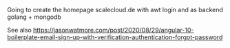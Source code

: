 Going to create the homepage scalecloud.de with awt login and as backend golang + mongodb

See also https://jasonwatmore.com/post/2020/08/29/angular-10-boilerplate-email-sign-up-with-verification-authentication-forgot-password
